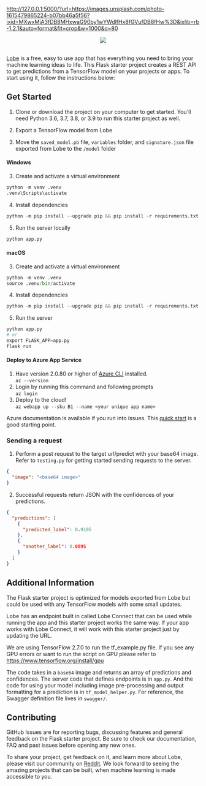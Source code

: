 
http://127.0.0.1:5000/?url=https://images.unsplash.com/photo-1615479865224-b07bb46a5f56?ixid=MXwxMjA3fDB8MHxwaG90by1wYWdlfHx8fGVufDB8fHw%3D&ixlib=rb-1.2.1&auto=format&fit=crop&w=1000&q=80


<div style="text-align:center"><img src="https://github.com/lobe/flask-server/blob/main/assets/header.jpg" /></div><br>

[Lobe](http://lobe.ai/) is a free, easy to use app that has everything you need to bring your machine learning ideas to life. This Flask starter project creates a REST API to get predictions from a TensorFlow model on your projects or apps. To start using it, follow the instructions below:

## Get Started

1. Clone or download the project on your computer to get started. You'll need Python 3.6, 3.7, 3.8, or 3.9 to run this starter project as well.

2. Export a TensorFlow model from Lobe

3. Move the `saved_model.pb` file, `variables` folder, and `signature.json` file exported from Lobe to the `/model` folder

#### Windows

3. Create and activate a virtual environment  
```python
python -m venv .venv
.venv\Scripts\activate
```

4. Install dependencies  
```python
python -m pip install --upgrade pip && pip install -r requirements.txt
```

5. Run the server locally  
```python
python app.py
```

#### macOS

3. Create and activate a virtual environment
```python
python -m venv .venv
source .venv/bin/activate
```

4. Install dependencies
```python
python -m pip install --upgrade pip && pip install -r requirements.txt
```

5. Run the server
```python
python app.py
# or
export FLASK_APP=app.py
flask run
```
#### Deploy to Azure App Service

1. Have version 2.0.80 or higher of [Azure CLI](https://docs.microsoft.com/en-us/cli/azure/install-azure-cli) installed.  
   `az --version`
2. Login by running this command and following prompts   
`az login`
3. Deploy to the cloud!  
`az webapp up --sku B1 --name <your unique app name>`

Azure documentation is available if you run into issues. 
This [quick start](https://docs.microsoft.com/en-us/azure/app-service/quickstart-python?toc=%2Fpython%2Fazure%2FTOC.json&tabs=bash&pivots=python-framework-flask) is a good starting point.


### Sending a request

1. Perform a post request to the target url/predict with your base64 image. Refer to `testing.py` for getting started sending requests to the server.
```JSON
{
  "image": "<base64 image>"
}
```

2. Successful requests return JSON with the confidences of your predictions.
```JSON
{
  "predictions": [
    {
      "predicted_label": 0.9105
    },
    {
      "another_label": 0.0895
    }
  ]
}
```

## Additional Information

The Flask starter project is optimized for models exported from Lobe but could be used with any TensorFlow models with some small updates.

Lobe has an endpoint built in called Lobe Connect that can be used while running the app and this starter project works the same way. If your app works with Lobe Connect, it will work with this starter project just by updating the URL.

We are using TensorFlow 2.7.0 to run the tf_example.py file. If you see any GPU errors or want to run the script on GPU please refer to https://www.tensorflow.org/install/gpu

The code takes in a `base64` image and returns an array of predictions and confidences. The server code that defines endpoints is in `app.py`. And the code for using your model including image pre-processing and output formatting for a prediction is in `tf_model_helper.py`. For reference, the Swagger definition file lives in `swagger/`.

## Contributing

GitHub Issues are for reporting bugs, discussing features and general feedback on the Flask starter project. Be sure to check our documentation, FAQ and past issues before opening any new ones.

To share your project, get feedback on it, and learn more about Lobe, please visit our community on [Reddit](https://www.reddit.com/r/Lobe/). We look forward to seeing the amazing projects that can be built, when machine learning is made accessible to you.
